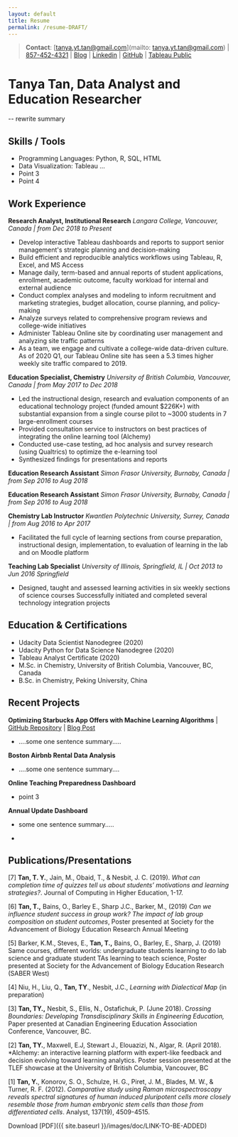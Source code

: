 ```yaml
---
layout: default
title: Resume
permalink: /resume-DRAFT/
---
```

> **Contact**:   [tanya.yt.tan@gmail.com](mailto: tanya.yt.tan@gmail.com) | [857-452-4321](tel:8574524321) | [Blog](https://tanyayt.github.io/) | [Linkedin]( https://www.linkedin.com/in/tanyatan/ ) | [GitHub](https://github.com/tanyayt) | [Tableau Public](https://public.tableau.com/profile/tanyayt) 

# Tanya Tan, Data Analyst and Education Researcher
-- rewrite summary

## Skills / Tools 

- Programming Languages: Python, R, SQL, HTML
- Data Visualization: Tableau ... 
- Point 3 
- Point 4

## Work Experience
**Research Analyst, Institutional Research**
*Langara College, Vancouver, Canada  |  from Dec 2018 to Present* 

- Develop interactive Tableau dashboards and reports to support senior management's strategic planning and decision-making
- Build efficient and reproducible analytics workflows using Tableau, R, Excel, and MS Access
- Manage daily, term-based and annual reports of student applications, enrollment, academic outcome, faculty workload for internal and external audience
- Conduct complex analyses and modeling to inform recruitment and marketing strategies, budget allocation, course planning, and policy-making
- Analyze surveys related to comprehensive program reviews and college-wide initiatives
- Administer Tableau Online site by coordinating user management and analyzing site traffic patterns
- As a team, we engage and cultivate a college-wide data-driven culture. As of 2020 Q1, our Tableau Online site has seen a 5.3 times higher weekly site traffic compared to 2019.

**Education Specialist, Chemistry**
*University of British Columbia, Vancouver, Canada | from May 2017 to Dec 2018* 

- Led the instructional design, research and evaluation components of an educational technology project (funded amount $226K+) with substantial expansion from a single course pilot to ~3000 students in 7 large-enrollment courses
- Provided consultation service to instructors on best practices of integrating the online learning tool (Alchemy)
- Conducted use-case testing, ad hoc analysis and survey research (using Qualtrics) to optimize the e-learning tool
- Synthesized findings for presentations and reports

**Education Research Assistant**
*Simon Frasor University, Burnaby, Canada  |  from Sep 2016 to Aug 2018* 

**Education Research Assistant**
*Simon Frasor University, Burnaby, Canada  |  from Sep 2016 to Aug 2018* 

**Chemistry Lab Instructor**
*Kwantlen Polytechnic University, Surrey, Canada  | from  Aug  2016 to Apr 2017* 

* Facilitated the full cycle of learning sections from course preparation, instructional design, implementation, to evaluation of learning in the lab and on Moodle platform

**Teaching Lab Specialist** 
*University of Illinois, Springfield, IL |  Oct  2013 to Jun 2016 Springfield* 
*   Designed, taught and assessed learning activities in six weekly sections of science courses Successfully initiated and completed several technology integration projects

## Education & Certifications

- Udacity Data Scientist Nanodegree (2020) 
- Udacity Python for Data Science Nanodegree (2020)
- Tableau Analyst Certificate (2020)
- M.Sc. in Chemistry, University of British Columbia, Vancouver, BC, Canada
- B.Sc. in Chemistry, Peking University, China

## Recent Projects

**Optimizing Starbucks App Offers with Machine Learning Algorithms** | [GitHub Repository](...) | [Blog Post](.....)

- ....some one sentence summary..... 

**Boston Airbnb Rental Data Analysis** 

- ....some one sentence summary.... 

**Online Teaching Preparedness Dashboard** 

- point 3 

**Annual Update Dashboard**

- some one sentence summary..... 

- 

## Publications/Presentations

[7] **Tan, T. Y.**, Jain, M., Obaid, T., & Nesbit, J. C. (2019). *What can completion time of quizzes tell us about students’ motivations and learning strategies?*. Journal of Computing in Higher Education, 1-17.

[6] **Tan, T.,** Bains, O., Barley E., Sharp J.C., Barker, M., (2019) *Can we influence student success in group work? The impact of lab group composition on student outcomes*, Poster presented at Society for the Advancement of Biology Education Research Annual Meeting

[5] Barker, K.M., Steves, E., **Tan, T.,** Bains, O., Barley, E., Sharp, J. (2019) Same courses, different worlds: undergraduate students learning to do lab science and graduate student TAs learning to teach science, Poster presented at Society for the Advancement of Biology Education Research (SABER West)

[4] Niu, H., Liu, Q., **Tan, TY**., Nesbit, J.C., *Learning with Dialectical Map* (in preparation)

[3] **Tan, TY.,** Nesbit, S., Ellis, N., Ostafichuk, P. (June 2018). C*rossing Boundaries: Developing Transdisciplinary Skills in Engineering Education,* Paper presented at Canadian Engineering Education Association Conference, Vancouver, BC.

[2] **Tan, TY.**, Maxwell, E.J, Stewart J., Elouazizi, N., Algar, R. (April 2018). *Alchemy: an interactive learning platform with expert-like feedback and decision evolving toward learning analytics. Poster session presented at the TLEF showcase at the University of British Columbia, Vancouver, BC

[1] **Tan, Y.**, Konorov, S. O., Schulze, H. G., Piret, J. M., Blades, M. W., & Turner, R. F. (2012). *Comparative study using Raman microspectroscopy reveals spectral signatures of human induced pluripotent cells more closely resemble those from human embryonic stem cells than those from differentiated cells*. Analyst, 137(19), 4509-4515.

Download [PDF]({{ site.baseurl }}/images/doc/LINK-TO-BE-ADDED)